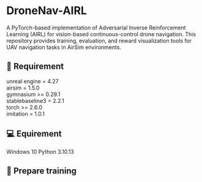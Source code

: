 # DroneNav-AIRL

A PyTorch-based implementation of Adversarial Inverse Reinforcement Learning (AIRL) for vision-based continuous-control drone navigation. This repository provides training, evaluation, and reward visualization tools for UAV navigation tasks in AirSim environments.

## 🚀 Requirement
unreal engine = 4.27<br>
airsim = 1.5.0<br>
gymnasium >= 0.29.1<br>
stablebaseline3 = 2.2.1<br>
torch >= 2.6.0<br>
imitation = 1.0.1<br>

## 💻 Equirement
Windows 10
Python 3.10.13

## 🔌 Prepare training
